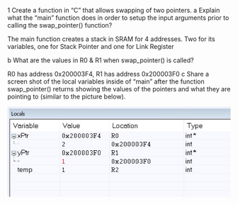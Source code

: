 1 Create a function in “C” that allows swapping of two pointers.
  a Explain what the “main” function does in order to setup the input arguments prior to calling the swap_pointer() function?
  
  The main function creates a stack in SRAM for 4 addresses. Two for its variables, one for Stack Pointer and one for Link Register
  
  b What are the values in R0 & R1 when swap_pointer() is called?
  
  R0 has address 0x200003F4, R1 has address 0x200003F0
  c Share a screen shot of the local variables inside of “main” after the function swap_pointer() returns showing the values of the pointers and what they are pointing to (similar to the picture below).
  
  ![Image of Hello World](https://github.com/soobin27/embsys310/blob/main/ImageFolder/solution5.jpg)
  
